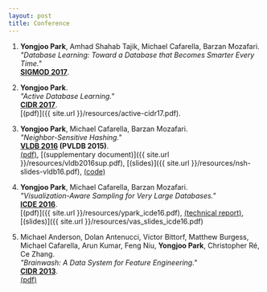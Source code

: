 ```yaml
---
layout: post
title: Conference
---
```


1. **Yongjoo Park**, Amhad Shahab Tajik, Michael Cafarella, Barzan Mozafari.  
   *"Database Learning: Toward a Database that Becomes Smarter Every Time."*  
   **[SIGMOD 2017](http://sigmod2017.org/)**.

1. **Yongjoo Park**.  
   *"Active Database Learning."*  
   **[CIDR 2017](http://cidrdb.org/cidr2017/)**.  
   [(pdf)]({{ site.url }}/resources/active-cidr17.pdf).

1. **Yongjoo Park**, Michael Cafarella, Barzan Mozafari.  
   *"Neighbor-Sensitive Hashing."*  
   **[VLDB 2016](http://vldb2016.persistent.com/) (PVLDB 2015)**.  
   [(pdf)](http://www.vldb.org/pvldb/vol9/p144-park.pdf),
   [(supplementary document)]({{ site.url }}/resources/vldb2016sup.pdf),
   [(slides)]({{ site.url }}/resources/nsh-slides-vldb16.pdf),
   [(code)](https://github.com/pyongjoo/nsh)

1. **Yongjoo Park**, Michael Cafarella, Barzan Mozafari.  
   *"Visualization-Aware Sampling for Very Large Databases."*  
   **[ICDE 2016](http://icde2016.fi/)**.  
   [(pdf)]({{ site.url }}/resources/ypark_icde16.pdf),
   [(technical report)](http://arxiv.org/abs/1510.03921),
   [(slides)]({{ site.url }}/resources/vas_slides_icde16.pdf)

1. Michael Anderson, Dolan Antenucci, Victor Bittorf, Matthew Burgess, Michael
   Cafarella, Arun Kumar, Feng Niu, **Yongjoo Park**, Christopher Ré, Ce Zhang.  
   *"Brainwash: A Data System for Feature Engineering."*  
   **[CIDR 2013](http://cidrdb.org/cidr2013/)**.  
   [(pdf)](http://web.eecs.umich.edu/~michjc/papers/mythical_man.pdf)

